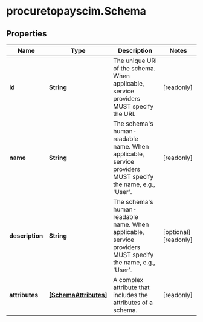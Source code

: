 # procuretopayscim.Schema

## Properties

Name | Type | Description | Notes
------------ | ------------- | ------------- | -------------
**id** | **String** | The unique URI of the schema. When applicable, service providers MUST specify the URI. | [readonly] 
**name** | **String** | The schema&#39;s human-readable name.  When applicable, service providers MUST specify the name, e.g., &#39;User&#39;. | [readonly] 
**description** | **String** | The schema&#39;s human-readable name.  When applicable, service providers MUST specify the name, e.g., &#39;User&#39;. | [optional] [readonly] 
**attributes** | [**[SchemaAttributes]**](SchemaAttributes.md) | A complex attribute that includes the attributes of a schema. | [readonly] 


